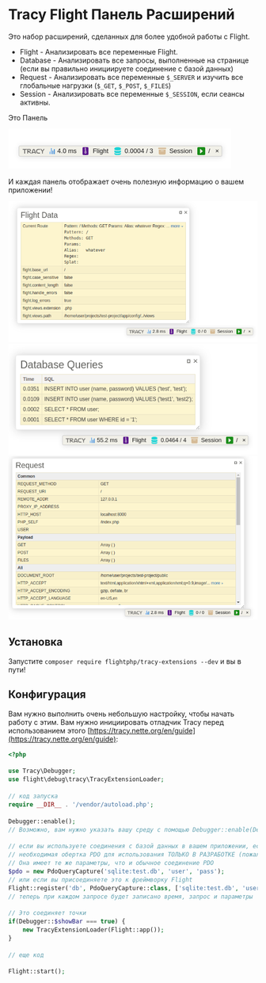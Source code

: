 Tracy Flight Панель Расширений
=====

Это набор расширений, сделанных для более удобной работы с Flight.

- Flight - Анализировать все переменные Flight.
- Database - Анализировать все запросы, выполненные на странице (если вы правильно инициируете соединение с базой данных)
- Request - Анализировать все переменные `$_SERVER` и изучить все глобальные нагрузки (`$_GET`, `$_POST`, `$_FILES`)
- Session - Анализировать все переменные `$_SESSION`, если сеансы активны.

Это Панель

![Панель Flight](https://raw.githubusercontent.com/flightphp/tracy-extensions/master/flight-tracy-bar.png)

И каждая панель отображает очень полезную информацию о вашем приложении!

![Данные Flight](https://raw.githubusercontent.com/flightphp/tracy-extensions/master/flight-var-data.png)
![База данных Flight](https://raw.githubusercontent.com/flightphp/tracy-extensions/master/flight-db.png)
![Запрос Flight](https://raw.githubusercontent.com/flightphp/tracy-extensions/master/flight-request.png)

Установка
-------
Запустите `composer require flightphp/tracy-extensions --dev` и вы в пути!

Конфигурация
-------
Вам нужно выполнить очень небольшую настройку, чтобы начать работу с этим. Вам нужно инициировать отладчик Tracy перед использованием этого [https://tracy.nette.org/en/guide](https://tracy.nette.org/en/guide):

```php
<?php

use Tracy\Debugger;
use flight\debug\tracy\TracyExtensionLoader;

// код запуска
require __DIR__ . '/vendor/autoload.php';

Debugger::enable();
// Возможно, вам нужно указать вашу среду с помощью Debugger::enable(Debugger::DEVELOPMENT)

// если вы используете соединения с базой данных в вашем приложении, есть 
// необходимая обертка PDO для использования ТОЛЬКО В РАЗРАБОТКЕ (пожалуйста, не в продакшене!)
// Она имеет те же параметры, что и обычное соединение PDO
$pdo = new PdoQueryCapture('sqlite:test.db', 'user', 'pass');
// или если вы присоединяете это к фреймворку Flight
Flight::register('db', PdoQueryCapture::class, ['sqlite:test.db', 'user', 'pass']);
// теперь при каждом запросе будет записано время, запрос и параметры

// Это соединяет точки
if(Debugger::$showBar === true) {
	new TracyExtensionLoader(Flight::app());
}

// еще код

Flight::start();
``` 
